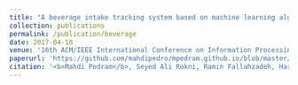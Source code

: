 ```yaml
---
title: "A beverage intake tracking system based on machine learning algorithms, and ultrasonic and color sensors"
collection: publications
permalink: /publication/beverage
date: 2017-04-18
venue: '16th ACM/IEEE International Conference on Information Processing in Sensor Networks (IPSN)'
paperurl: 'https://github.com/mahdipedro/mpedram.github.io/blob/master/files/beverage.pdf'
citation: '<b>Mahdi Pedram</b>, Seyed Ali Rokni, Ramin Fallahzadeh, Hassan Ghasemzadeh. (2017). &quot;A beverage intake tracking system based on machine learning algorithms, and ultrasonic and color sensors.&quot; <i>16th ACM/IEEE International Conference on Information Processing in Sensor Networks (IPSN)</i>.'
---
```

